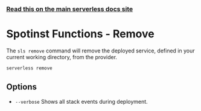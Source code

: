 <!--
title: Serverless Framework Commands - Spotinst Functions - Remove
menuText: remove
menuOrder: 9
description: Remove a deployed Service and all of its Spotinst Functions Functions, Events and Resources
layout: Doc
-->

<!-- DOCS-SITE-LINK:START automatically generated  -->

### [Read this on the main serverless docs site](https://www.serverless.com/framework/docs/providers/spotinst/cli-reference/remove)

<!-- DOCS-SITE-LINK:END -->

# Spotinst Functions - Remove

The `sls remove` command will remove the deployed service, defined in your current working directory, from the provider.

```bash
serverless remove
```

## Options

- `--verbose` Shows all stack events during deployment.
